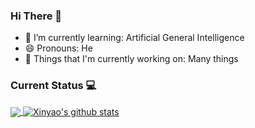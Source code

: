### Hi There 👋

- 🌱 I’m currently learning: Artificial General Intelligence
- 😄 Pronouns: He
- 💼 Things that I'm currently working on: Many things

### Current Status 💻

<a href="https://github.com/lostedleo?tab=repositories">
  <img align="center" src="https://github-readme-stats.vercel.app/api/top-langs/?username=siriusctrl&hide_langs_below=1&theme=onedark" />
</a>

<a href="https://github.com/lostedleo?tab=repositories">
 <img align="center" src="https://github-readme-stats.vercel.app/api?username=siriusctrl&show_icons=true&line_height=40&bg_color=30,e96443,904e95&title_color=fff&text_color=fff" alt="Xinyao's github stats"/>
</a>
